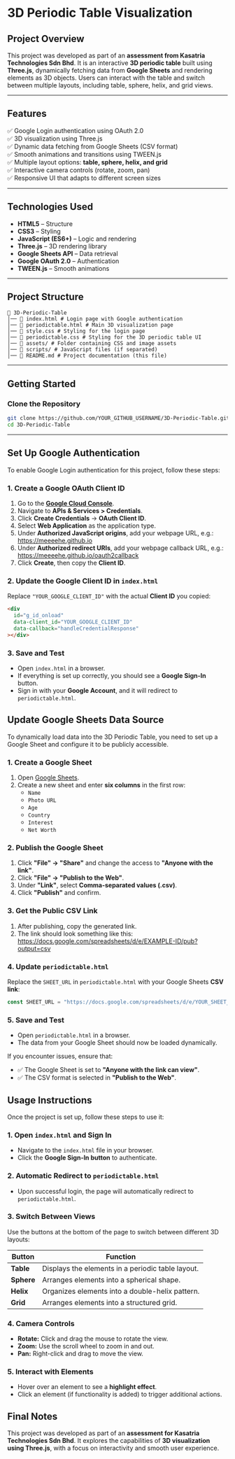 # 3D Periodic Table Visualization

## Project Overview

This project was developed as part of an **assessment from Kasatria Technologies Sdn Bhd**. It is an interactive **3D periodic table** built using **Three.js**, dynamically fetching data from **Google Sheets** and rendering elements as 3D objects. Users can interact with the table and switch between multiple layouts, including table, sphere, helix, and grid views.

---

## Features

✅ Google Login authentication using OAuth 2.0  
✅ 3D visualization using Three.js  
✅ Dynamic data fetching from Google Sheets (CSV format)  
✅ Smooth animations and transitions using TWEEN.js  
✅ Multiple layout options: **table, sphere, helix, and grid**  
✅ Interactive camera controls (rotate, zoom, pan)  
✅ Responsive UI that adapts to different screen sizes

---

## Technologies Used

- **HTML5** – Structure
- **CSS3** – Styling
- **JavaScript (ES6+)** – Logic and rendering
- **Three.js** – 3D rendering library
- **Google Sheets API** – Data retrieval
- **Google OAuth 2.0** – Authentication
- **TWEEN.js** – Smooth animations

---

## Project Structure

```
📂 3D-Periodic-Table
│── 📄 index.html # Login page with Google authentication
│── 📄 periodictable.html # Main 3D visualization page
│── 📄 style.css # Styling for the login page
│── 📄 periodictable.css # Styling for the 3D periodic table UI
│── 📂 assets/ # Folder containing CSS and image assets
│── 📂 scripts/ # JavaScript files (if separated)
│── 📄 README.md # Project documentation (this file)
```

---

## Getting Started

### Clone the Repository

```sh
git clone https://github.com/YOUR_GITHUB_USERNAME/3D-Periodic-Table.git
cd 3D-Periodic-Table
```

---

## Set Up Google Authentication

To enable Google Login authentication for this project, follow these steps:

### 1. Create a Google OAuth Client ID

1. Go to the **[Google Cloud Console](https://console.cloud.google.com/)**.
2. Navigate to **APIs & Services > Credentials**.
3. Click **Create Credentials** → **OAuth Client ID**.
4. Select **Web Application** as the application type.
5. Under **Authorized JavaScript origins**, add your webpage URL, e.g.: https://meeeehe.github.io
6. Under **Authorized redirect URIs**, add your webpage callback URL, e.g.: https://meeeehe.github.io/oauth2callback
7. Click **Create**, then copy the **Client ID**.

### 2. Update the Google Client ID in `index.html`

Replace `"YOUR_GOOGLE_CLIENT_ID"` with the actual **Client ID** you copied:

```html
<div
  id="g_id_onload"
  data-client_id="YOUR_GOOGLE_CLIENT_ID"
  data-callback="handleCredentialResponse"
></div>
```

### 3. Save and Test

- Open `index.html` in a browser.
- If everything is set up correctly, you should see a **Google Sign-In** button.
- Sign in with your **Google Account**, and it will redirect to `periodictable.html`.

## Update Google Sheets Data Source  

To dynamically load data into the 3D Periodic Table, you need to set up a Google Sheet and configure it to be publicly accessible.

### 1. Create a Google Sheet  
1. Open [Google Sheets](https://docs.google.com/spreadsheets/).  
2. Create a new sheet and enter **six columns** in the first row:  
   - `Name`  
   - `Photo URL`  
   - `Age`  
   - `Country`  
   - `Interest`  
   - `Net Worth`  

### 2. Publish the Google Sheet  
1. Click **"File" → "Share"** and change the access to **"Anyone with the link"**.  
2. Click **"File" → "Publish to the Web"**.  
3. Under **"Link"**, select **Comma-separated values (.csv)**.  
4. Click **"Publish"** and confirm.  

### 3. Get the Public CSV Link  
1. After publishing, copy the generated link.  
2. The link should look something like this: https://docs.google.com/spreadsheets/d/e/EXAMPLE-ID/pub?output=csv


### 4. Update `periodictable.html`  
Replace the `SHEET_URL` in `periodictable.html` with your Google Sheets **CSV link**:

```js
const SHEET_URL = "https://docs.google.com/spreadsheets/d/e/YOUR_SHEET_ID/pub?output=csv";
```

### 5. Save and Test
- Open `periodictable.html` in a browser.
- The data from your Google Sheet should now be loaded dynamically.
  
If you encounter issues, ensure that:
- ✅ The Google Sheet is set to **"Anyone with the link can view"**.  
- ✅ The CSV format is selected in **"Publish to the Web"**.  

## Usage Instructions  
Once the project is set up, follow these steps to use it:

### 1. Open `index.html` and Sign In  
- Navigate to the `index.html` file in your browser.  
- Click the **Google Sign-In button** to authenticate.  

### 2. Automatic Redirect to `periodictable.html`  
- Upon successful login, the page will automatically redirect to `periodictable.html`.  

### 3. Switch Between Views  
Use the buttons at the bottom of the page to switch between different 3D layouts:

| Button  | Function |
|---------|----------|
| **Table**  | Displays the elements in a periodic table layout. |
| **Sphere** | Arranges elements into a spherical shape. |
| **Helix**  | Organizes elements into a double-helix pattern. |
| **Grid**   | Arranges elements into a structured grid. |

### 4. Camera Controls  
- **Rotate:** Click and drag the mouse to rotate the view.  
- **Zoom:** Use the scroll wheel to zoom in and out.  
- **Pan:** Right-click and drag to move the view.  

### 5. Interact with Elements  
- Hover over an element to see a **highlight effect**.  
- Click an element (if functionality is added) to trigger additional actions.

## Final Notes  
This project was developed as part of an **assessment for Kasatria Technologies Sdn Bhd**. It explores the capabilities of **3D visualization using Three.js**, with a focus on interactivity and smooth user experience.
